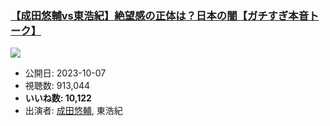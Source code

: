 ### [【成田悠輔vs東浩紀】絶望感の正体は？日本の闇【ガチすぎ本音トーク】](https://www.youtube.com/watch?v=B7bchnNcYhI)
[![](https://img.youtube.com/vi/B7bchnNcYhI/sddefault.jpg)](https://www.youtube.com/watch?v=B7bchnNcYhI)
-   公開日: 2023-10-07
-   視聴数: 913,044
-   **いいね数: 10,122**
-   出演者: [成田悠輔](/rehacq_fan/people/成田悠輔 "wikilink"), 東浩紀
